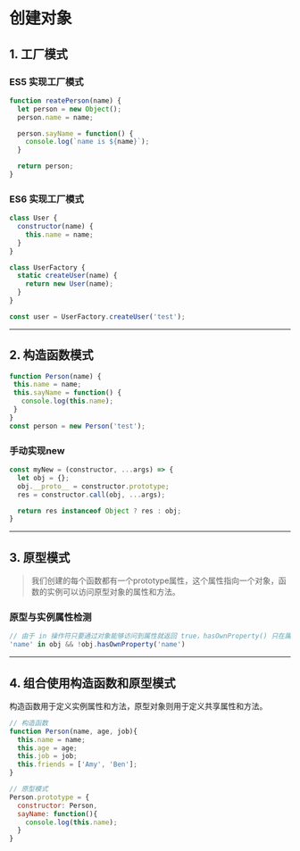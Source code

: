 # 创建对象

## 1. 工厂模式

### ES5 实现工厂模式
```javascript
function reatePerson(name) {
  let person = new Object();
  person.name = name;

  person.sayName = function() {
    console.log(`name is ${name}`);
  }

  return person;
}
```

### ES6 实现工厂模式
```javascript
class User {
  constructor(name) {
    this.name = name;
  }
}

class UserFactory {
  static createUser(name) {
    return new User(name);
  }
}

const user = UserFactory.createUser('test');
```
---
 ## 2. 构造函数模式
 ```javascript
function Person(name) {
  this.name = name;
  this.sayName = function() {
    console.log(this.name);
  }
}
const person = new Person('test');
 ```
### 手动实现new
```javascript
const myNew = (constructor, ...args) => {
  let obj = {};
  obj.__proto__ = constructor.prototype;
  res = constructor.call(obj, ...args);

  return res instanceof Object ? res : obj;
}
```
---
## 3. 原型模式
> 我们创建的每个函数都有一个prototype属性，这个属性指向一个对象，函数的实例可以访问原型对象的属性和方法。

### 原型与实例属性检测
```javascript
// 由于 in 操作符只要通过对象能够访问到属性就返回 true，hasOwnProperty() 只在属性存在于实例中时才返回 true，因此只要 in 操作符返回 true 而 hasOwnProperty() 返回 false，就可以确定属性是原型中的属性。 
'name' in obj && !obj.hasOwnProperty('name')
```
---
## 4. 组合使用构造函数和原型模式
构造函数用于定义实例属性和方法，原型对象则用于定义共享属性和方法。
```javascript
// 构造函数
function Person(name, age, job){
  this.name = name;
  this.age = age;
  this.job = job;
  this.friends = ['Amy', 'Ben'];
}

// 原型模式
Person.prototype = {
  constructor: Person,
  sayName: function(){
    console.log(this.name);
  }
}
```